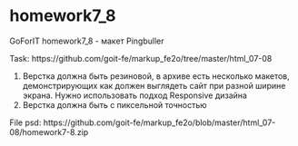 # homework7_8
GoForIT homework7_8 - макет Pingbuller
<p>Task:
https://github.com/goit-fe/markup_fe2o/tree/master/html_07-08</p>
<ol>
	<li>Верстка должна быть резиновой, в архиве есть несколько макетов, демонстрирующих как должен выглядеть сайт при разной ширине экрана. Нужно использовать подход Responsive дизайна</li>
	<li>Верстка должна быть с пиксельной точностью</li>
</ol>

<p>File psd:
https://github.com/goit-fe/markup_fe2o/blob/master/html_07-08/homework7-8.zip</p>
